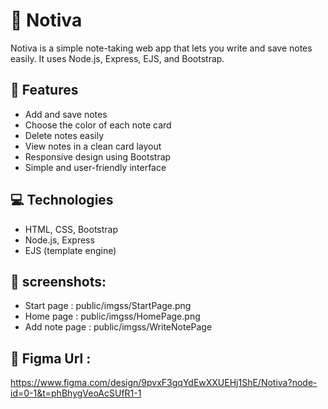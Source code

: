 # 📝 Notiva

Notiva is a simple note-taking web app that lets you write and save notes easily. It uses Node.js, Express, EJS, and Bootstrap.

## 🚀 Features

- Add and save notes  
- Choose the color of each note card  
- Delete notes easily  
- View notes in a clean card layout  
- Responsive design using Bootstrap  
- Simple and user-friendly interface  

## 💻 Technologies

- HTML, CSS, Bootstrap
- Node.js, Express
- EJS (template engine)

## 📸 screenshots: 

- Start page : public/imgss/StartPage.png
- Home page : public/imgss/HomePage.png
- Add note page : public/imgss/WriteNotePage

## 📸 Figma Url : 

https://www.figma.com/design/9pvxF3gqYdEwXXUEHj1ShE/Notiva?node-id=0-1&t=phBhygVeoAcSUfR1-1

